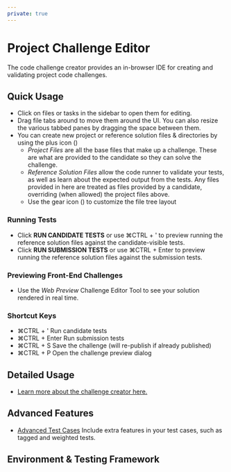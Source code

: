 ```yaml
---
private: true
---
```


# Project Challenge Editor

The code challenge creator provides an in-browser IDE for creating and validating project code challenges.

## Quick Usage

- Click on files or tasks in the sidebar to open them for editing.
- Drag file tabs around to move them around the UI. You can also resize the various tabbed panes by dragging the space between them.
- You can create new project or reference solution files & directories by using the plus icon (<span class="icon-plus"></span>)
    - _Project Files_ are all the base files that make up a challenge. These are what are provided to the candidate so they can solve the challenge.
    - _Reference Solution Files_  allow the code runner to validate your tests, as well as learn about the expected output from the tests. Any files provided in here are treated as files provided by a candidate, overriding (when allowed) the project files above.
    - Use the gear icon (<span class="icon-cog"></span>) to customize the file tree layout

### Running Tests

- Click **RUN CANDIDATE TESTS** or use <span class="shortcut-hint"><span class="mac-os-only" title="Command">&#8984;</span><span class="not-mac-os-only">CTRL</span> + '</span> to preview running the reference solution files against the candidate-visible tests.
- Click **RUN SUBMISSION TESTS** or use <span class="shortcut-hint"><span class="mac-os-only" title="Command">&#8984;</span><span class="not-mac-os-only">CTRL</span> + Enter</span> to preview running the reference solution files against the submission tests.

### Previewing Front-End Challenges

- Use the _Web Preview_ Challenge Editor Tool to see your solution rendered in real time.

### Shortcut Keys

- <span class="shortcut-hint"><span class="mac-os-only" title="Command">&#8984;</span><span class="not-mac-os-only">CTRL</span> + '</span> Run candidate tests
- <span class="shortcut-hint"><span class="mac-os-only" title="Command">&#8984;</span><span class="not-mac-os-only">CTRL</span> + Enter</span> Run submission tests
- <span class="shortcut-hint"><span class="mac-os-only" title="Command">&#8984;</span><span class="not-mac-os-only">CTRL</span> + S</span> Save the challenge (will re-publish if already published)
- <span class="shortcut-hint"><span class="mac-os-only" title="Command">&#8984;</span><span class="not-mac-os-only">CTRL</span> + P</span> Open the challenge preview dialog

## Detailed Usage

- [Learn more about the challenge creator here.](/for-teams/challenges/multi-file-code)

## Advanced Features

- [Advanced Test Cases](/for-teams/challenges/advanced-test-cases)
  Include extra features in your test cases, such as tagged and weighted tests.

## Environment & Testing Framework
